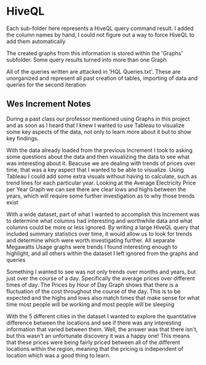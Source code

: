 # HiveQL

Each sub-folder here represents a HiveQL query command result. I added the column names by hand, I could not figure out a way to force HiveQL to add them automatically

The created graphs from this information is stored within the 'Graphs' subfolder. Some query results turned into more than one Graph

All of the queries written are attacked in 'HQL Queries.txt'. These are unorganized and represent all past creation of tables, importing of data and queries for the second iteration

## Wes Increment Notes

During a past class our professor mentioned using Graphs in this project and as soon as I heard that I knew I wanted to use Tableau to visualize some key aspects of the data, not only to learn more about it but to show key findings.

With the data already loaded from the previous Increment I took to asking some questions about the data and then visualizing the data to see what was interesting about it. Beacuse we are dealing with trends of prices over time, that was a key aspect that I wanted to be able to visualize. Using Tableau I could add some extra visuals without having to calculate, such as trend lines for each particular year. Looking at the Average Electricity Price per Year Graph we can see there are clear lows and highs between the years, which will require some further investigation as to why those trends exist

With a wide dataset, part of what I wanted to accomplish this Increment was to determine what columns had interesting and worthwhile data and what columns could be more or less ignored. By writing a large HiveQL query that included summary statistics over time, it would allow us to look for trends and determine which were worth investigating further. All separate Megawatts Usage graphs were trends I found interesting enough to highlight, and all others within the dataset I left ignored from the graphs and queries

Something I wanted to see was not only trends over months and years, but just over the course of a day. Specifically the average prices over different times of day. The Prices by Hour of Day Graph shows that there is a fluctuation of the cost throughout the course of the day. This is to be expected and the highs and lows also match times that make sense for what time most people will be working and most people will be sleeping

With the 5 different cities in the dataset I wanted to explore the quantitative difference between the locations and see if there was any interesting information that varied between them. Well, the answer was that there isn't, but this wasn't an unfortunate discovery it was a happy one! This means that these prices were being fairly priced between all of the different locations within the region, meaning that the pricing is independent of location which was a good thing to learn. 






















